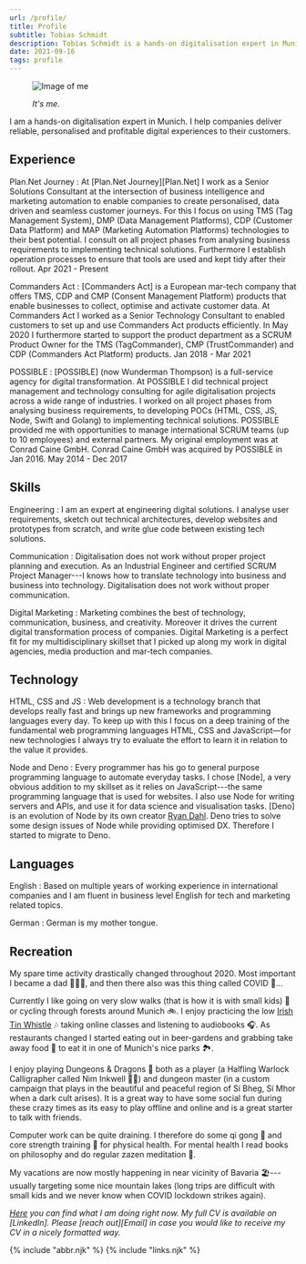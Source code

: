 ```yaml
---
url: /profile/
title: Profile
subtitle: Tobias Schmidt
description: Tobias Schmidt is a hands-on digitalisation expert in Munich. He helps companies deliver reliable, personalised and profitable digital experiences to their customers.
date: 2021-09-16
tags: profile
---
```

<figure>

![Image of me](/assets/img/tobias-schmidt.jpeg)

<figcaption>

_It's me._

</figcaption>

</figure>

I am a hands-on digitalisation expert in Munich. I help companies deliver reliable, personalised and profitable digital experiences to their customers.

<section>

## Experience

Plan.Net Journey
: At [Plan.Net Journey][Plan.Net] I work as a Senior Solutions Consultant at the intersection of business intelligence and marketing automation to enable companies to create personalised, data driven and seamless customer journeys. For this I focus on using TMS (Tag Management System), DMP (Data Management Platforms), CDP (Customer Data Platform) and MAP (Marketing Automation Platforms) technologies to their best potential. I consult on all project phases from analysing business requirements to implementing technical solutions. Furthermore I establish operation processes to ensure that tools are used and kept tidy after their rollout. Apr 2021 - Present

Commanders Act
: [Commanders Act] is a European mar-tech company that offers TMS, CDP and CMP (Consent Management Platform) products that enable businesses to collect, optimise and activate customer data. At Commanders Act I worked as a Senior Technology Consultant to enabled customers to set up and use Commanders Act products efficiently. In May 2020 I furthermore started to support the product department as a SCRUM Product Owner for the TMS (TagCommander), CMP (TrustCommander) and CDP (Commanders Act Platform) products. Jan 2018 - Mar 2021

POSSIBLE
: [POSSIBLE] (now Wunderman Thompson) is a full-service agency for digital transformation. At POSSIBLE I did technical project management and technology consulting for agile digitalisation projects across a wide range of industries. I worked on all project phases from analysing business requirements, to developing POCs (HTML, CSS, JS, Node, Swift and Golang) to implementing technical solutions. POSSIBLE provided me with opportunities to manage international SCRUM teams (up to 10 employees) and external partners. My original employment was at Conrad Caine GmbH. Conrad Caine GmbH was acquired by POSSIBLE in Jan 2016. May 2014 - Dec 2017

</section><section>

## Skills

Engineering
: I am an expert at engineering digital solutions. I analyse user requirements, sketch out technical architectures, develop websites and prototypes from scratch, and write glue code between existing tech solutions.

Communication
: Digitalisation does not work without proper project planning and execution. As an Industrial Engineer and certified SCRUM Project Manager---I knows how to translate technology into business and business into technology. Digitalisation does not work without proper communication.

Digital Marketing
: Marketing combines the best of technology, communication, business, and creativity. Moreover it drives the current digital transformation process of companies. Digital Marketing is a perfect fit for my multidisciplinary skillset that I picked up along my work in digital agencies, media production and mar-tech companies.

</section><section>

## Technology

HTML, CSS and JS
: Web development is a technology branch that develops really fast and brings up new frameworks and programming languages every day. To keep up with this I focus on a deep training of the fundamental web programming languages HTML, CSS and JavaScript—for new technologies I always try to evaluate the effort to learn it in relation to the value it provides.

Node and Deno
: Every programmer has his go to general purpose programming language to automate everyday tasks. I chose [Node], a very obvious addition to my skillset as it relies on JavaScript---the same programming language that is used for websites. I also use Node for writing servers and APIs, and use it for data science and visualisation tasks. [Deno] is an evolution of Node by its own creator [Ryan Dahl](https://en.wikipedia.org/wiki/Ryan_Dahl). Deno tries to solve some design issues of Node while providing optimised DX. Therefore I started to migrate to Deno.

</section><section>

## Languages

English
: Based on multiple years of working experience in international companies and I am fluent in business level English for tech and marketing related topics.

German
: German is my mother tongue.

</section><section>

## Recreation

My spare time activity drastically changed throughout 2020. Most important I became a dad 👨‍👩‍👧, and then there also was this thing called COVID 🦠...

Currently I like going on very slow walks (that is how it is with small kids) 🌲 or cycling through forests around Munich 🚲. I enjoy practicing the low [Irish Tin Whistle](/tunes/) 🎶 taking online classes and listening to audiobooks 🎧. As restaurants changed I started eating out in beer-gardens and grabbing take away food 🥙 to eat it in one of Munich's nice parks 🏞.

I enjoy playing Dungeons & Dragons 🐉 both as a player (a Halfling Warlock Calligrapher called Nim Inkwell 🧙🏻) and dungeon master (in a custom campaign that plays in the beautiful and peaceful region of Sí Bheg, Sí Mhor when a dark cult arises). It is a great way to have some social fun during these crazy times as its easy to play offline and online and is a great starter to talk with friends.

Computer work can be quite draining. I therefore do some qi gong 🥋 and core strength training 💪 for physical health. For mental health I read books on philosophy and do regular zazen meditation 🧘.

My vacations are now mostly happening in near vicinity of Bavaria 🏖---usually targeting some nice mountain lakes (long trips are difficult with small kids and we never know when COVID lockdown strikes again).

</section>

<footer>

_[Here](/now/) you can find what I am doing right now. My full CV is available on [LinkedIn]. Please [reach out][Email] in case you would like to receive my CV in a nicely formatted way._

</footer>

{% include "abbr.njk" %}
{% include "links.njk" %}
